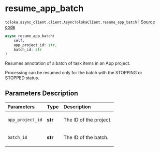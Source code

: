 # resume_app_batch
`toloka.async_client.client.AsyncTolokaClient.resume_app_batch` | [Source code](https://github.com/Toloka/toloka-kit/blob/v1.1.3/src/async_client/client.py#L0)

```python
async resume_app_batch(
    self,
    app_project_id: str,
    batch_id: str
)
```

Resumes annotation of a batch of task items in an App project.


Processing can be resumed only for the batch with the STOPPING or STOPPED status.

## Parameters Description

| Parameters | Type | Description |
| :----------| :----| :-----------|
`app_project_id`|**str**|<p>The ID of the project.</p>
`batch_id`|**str**|<p>The ID of the batch.</p>
